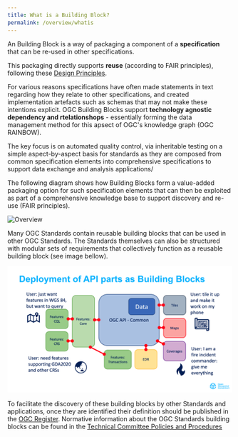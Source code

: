 ```yaml
---
title: What is a Building Block?
permalink: /overview/whatis
---
```

An Building Block is a way of packaging a component of a **specification** that can be re-used in other specifications.

This packaging directly supports **reuse** (according to FAIR principles), following these [Design Principles](overview/principles).

For various reasons specifications have often made statements in text regarding how they relate to other specifications, and created implementation artefacts such as schemas that may not make these intentions explicit. OGC Building Blocks support **technology agnostic dependency and rtelationshops** - essentially forming the data management method for this apsect of OGC's knowledge graph (OGC RAINBOW).

The key focus is on automated quality control, via inheritable testing on a simple aspect-by-aspect basis for standards as they are composed from common specification elements into comprehensive specifications to support data exchange and analysis applications/  

The following diagram shows how Building Blocks form a value-added packaging option for such specification elements that can then be exploited as part of a comprehensive knowledge base to support discovery and re-use (FAIR principles).

![Overview](https://lucid.app/publicSegments/view/266abfd3-ed51-43a8-a9b0-8e3251c28b54/image.png)

Many OGC Standards contain reusable building blocks that can be used in other OGC Standards. The Standards themselves can also be structured with modular sets of requirements that collectively function as a reusable building block (see image bellow).

[![Usage](/assets/api-bblocks.png)](/assets/api-bblocks.png)

To facilitate the discovery of these building blocks by other Standards and applications, once they are identified their definition should be published in the [OGC Register](https://opengeospatial.github.io/bblocks/register/). Normative information about the OGC Standards building blocks can be found in the [Technical Committee Policies and Procedures](https://docs.ogc.org/pol/05-020r29/05-020r29.html#building-bloocks) 